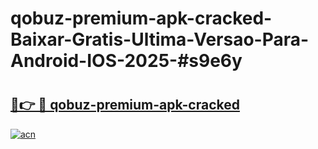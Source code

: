 # qobuz-premium-apk-cracked-Baixar-Gratis-Ultima-Versao-Para-Android-IOS-2025-#s9e6y

# <h2><a href="https://ainizakaria.my?title=qobuz-premium-apk-cracked&ref=24M">🔗👉 🔴 qobuz-premium-apk-cracked</a></h2>

[![acn](https://github.com/user-attachments/assets/0f9c940e-d8b0-45ae-aac7-cd30a18b3e1c)](https://ainizakaria.my?title=qobuz-premium-apk-cracked&ref=24M)

